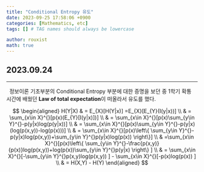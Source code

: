```yaml
---
title: "Conditional Entropy 유도"
date: 2023-09-25 17:58:06 +0900
categories: [Mathematics, etc]
tags: [] # TAG names should always be lowercase

author: rouxist
math: true
---
```


## 2023.09.24

---

&nbsp;&nbsp;정보이론 기초부분의 Conditional Entropy 부분에 대한 증명을 보던 중 1학기 확통 시간에 배웠던 **Law of total expectation**이 떠올라서 유도를 했다.

$$
\begin{aligned}
H(Y|X) & = E_{X}[H(Y|x)] =E_{X}[E_{Y}(I(y|x))] \\
 & = \sum_{x\in X}^{}[p(x)(E_{Y}[I(y|x)])] \\
 & = \sum_{x\in X}^{}[p(x)\sum_{y\in Y}^{}-p(y|x)log(p(y|x))] \\
 & = \sum_{x\in X}^{}[p(x)\sum_{y\in Y}^{}-p(y|x)(log(p(x,y))-log(p(x)))] \\
 & = \sum_{x\in X}^{}[p(x)\left\{ \sum_{y\in Y}^{}-p(y|x)log(p(x,y))+\sum_{y\in Y}^{}p(y|x)log(p(x)) \right\}] \\
 & =\sum_{x\in X}^{}[p(x)\left\{ \sum_{y\in Y}^{}-\frac{p(x,y)}{p(x)}log(p(x,y))+log(p(x))\sum_{y\in Y}^{}p(y|x) \right\} ] \\
 & = \sum_{x\in X}^{}[-\sum_{y\in Y}^{}p(x,y)log(p(x,y)) ] - \sum_{x\in X}^{}[-p(x)log(p(x)) ] \\
 & = H(X,Y) - H(Y)
\end{aligned}
$$

<br/><br/>
